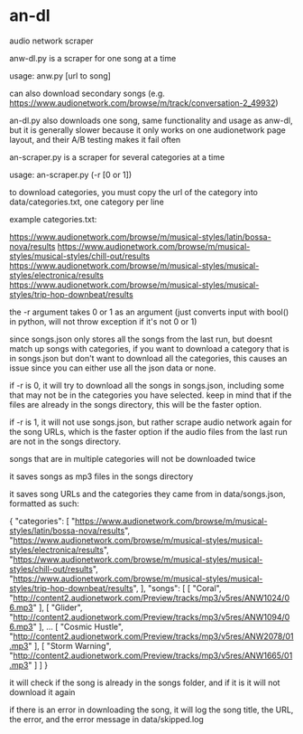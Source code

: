 # an-dl
audio network scraper


anw-dl.py is a scraper for one song at a time

usage: anw.py [url to song]

can also download secondary songs (e.g. https://www.audionetwork.com/browse/m/track/conversation-2_49932)


an-dl.py also downloads one song, same functionality and usage as anw-dl, but it is generally slower because it only works on one audionetwork page layout, and their A/B testing makes it fail often


an-scraper.py is a scraper for several categories at a time

usage: an-scraper.py (-r [0 or 1])

to download categories, you must copy the url of the category into data/categories.txt, one category per line

example categories.txt:

https://www.audionetwork.com/browse/m/musical-styles/latin/bossa-nova/results
https://www.audionetwork.com/browse/m/musical-styles/musical-styles/chill-out/results
https://www.audionetwork.com/browse/m/musical-styles/musical-styles/electronica/results
https://www.audionetwork.com/browse/m/musical-styles/musical-styles/trip-hop-downbeat/results

the -r argument takes 0 or 1 as an argument (just converts input with bool() in python, will not throw exception if it's not 0 or 1)

since songs.json only stores all the songs from the last run, but doesnt match up songs with categories, if you want to download a category that is in songs.json but don't want to download all the categories, this causes an issue since you can either use all the json data or none.

if -r is 0, it will try to download all the songs in songs.json, including some that may not be in the categories you have selected. keep in mind that if the files are already in the songs directory, this will be the faster option.

if -r is 1, it will not use songs.json, but rather scrape audio network again for the song URLs, which is the faster option if the audio files from the last run are not in the songs directory.

songs that are in multiple categories will not be downloaded twice

it saves songs as mp3 files in the songs directory

it saves song URLs and the categories they came from in data/songs.json, formatted as such:

{
    "categories": [
        "https://www.audionetwork.com/browse/m/musical-styles/latin/bossa-nova/results",
        "https://www.audionetwork.com/browse/m/musical-styles/musical-styles/electronica/results",
        "https://www.audionetwork.com/browse/m/musical-styles/musical-styles/chill-out/results",
        "https://www.audionetwork.com/browse/m/musical-styles/musical-styles/trip-hop-downbeat/results",
    ],
    "songs": [
        [
            "Coral", 
            "http://content2.audionetwork.com/Preview/tracks/mp3/v5res/ANW1024/06.mp3"
        ], 
        [
            "Glider", 
            "http://content2.audionetwork.com/Preview/tracks/mp3/v5res/ANW1094/06.mp3"
        ],
        ...
        [
            "Cosmic Hustle", 
            "http://content2.audionetwork.com/Preview/tracks/mp3/v5res/ANW2078/01.mp3"
        ], 
        [
            "Storm Warning", 
            "http://content2.audionetwork.com/Preview/tracks/mp3/v5res/ANW1665/01.mp3"
        ]
    ]
}

it will check if the song is already in the songs folder, and if it is it will not download it again

if there is an error in downloading the song, it will log the song title, the URL, the error, and the error message in data/skipped.log

